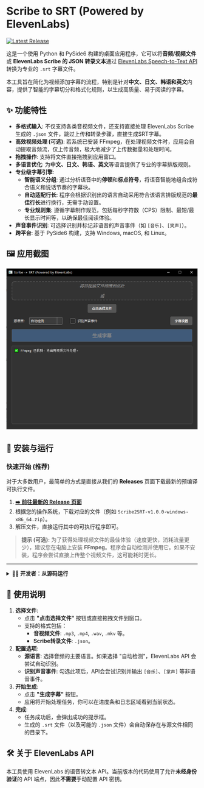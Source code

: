 # Scribe to SRT (Powered by ElevenLabs)

[![Latest Release](https://img.shields.io/github/v/release/cylind/scribe2srt?style=for-the-badge&logo=github)](https://github.com/cylind/scribe2srt/releases/latest)

这是一个使用 Python 和 PySide6 构建的桌面应用程序，它可以将**音频/视频文件**或 **ElevenLabs Scribe 的 JSON 转录文本**通过 [ElevenLabs Speech-to-Text API](https://elevenlabs.io/speech-to-text) 转换为专业的 `.srt` 字幕文件。

本工具旨在简化为视频添加字幕的流程，特别是针对**中文、日文、韩语和英文**内容，提供了智能的字幕切分和格式化规则，以生成高质量、易于阅读的字幕。

## ✨ 功能特性

- **多格式输入**: 不仅支持各类音视频文件，还支持直接处理 ElevenLabs Scribe 生成的 `.json` 文件，跳过上传和转录步骤，直接生成SRT字幕。
- **高效视频处理 (可选)**: 若系统已安装 FFmpeg，在处理视频文件时，应用会自动提取音频流，仅上传音频，极大地减少了上传数据量和处理时间。
- **拖拽操作**: 支持将文件直接拖拽到应用窗口。
- **多语言优化**: 为**中文、日文、韩语、英文**等语言提供了专业的字幕排版规则。
- **专业级字幕引擎**:
    - **智能语义分组**: 通过分析语音中的**停顿**和**标点符号**，将语音智能地组合成符合语义和说话节奏的字幕块。
    - **自动适配行长**: 程序会根据识别出的语言自动采用符合该语言排版规范的**最佳行长**进行换行，无需手动设置。
    - **专业规则集**: 遵循字幕制作规范，包括每秒字符数（CPS）限制、最短/最长显示时间等，以确保最佳阅读体验。
- **声音事件识别**: 可选择识别并标记非语音的声音事件（如 `[音乐]`、`[笑声]`）。
- **跨平台**: 基于 PySide6 构建，支持 Windows, macOS, 和 Linux。

## 🖼️ 应用截图

![App Screenshot Placeholder](./Scribe2SRT-Screenshot.png)

## 🚀 安装与运行

### 快速开始 (推荐)

对于大多数用户，最简单的方式是直接从我们的 **Releases** 页面下载最新的预编译可执行文件。

1.  **[➡️ 前往最新的 Release 页面](https://github.com/cylind/scribe2srt/releases/latest)**
2.  根据您的操作系统，下载对应的文件（例如 `Scribe2SRT-v1.0.0-windows-x86_64.zip`）。
3.  解压文件，直接运行其中的可执行程序即可。

> **提示 (可选):**
> 为了获得处理视频文件的最佳体验（速度更快，消耗流量更少），建议您在电脑上安装 **FFmpeg**。程序会自动检测并使用它。如果不安装，程序会尝试直接上传整个视频文件，这可能耗时更长。

---

<details>
<summary><b>👨‍💻 开发者：从源码运行</b></summary>

如果您是开发者或希望从源码运行，请按照以下步骤操作。

**1. 克隆仓库**

```bash
git clone https://github.com/cylind/scribe2srt.git
cd scribe2srt
```

**2. (可选, 但强烈推荐) 安装 FFmpeg**

为了最高效地处理视频文件（如 `.mp4`, `.mkv`），强烈推荐您安装 FFmpeg，并将其添加到系统的 `PATH` 环境变量中。

- **Windows**:
  - 从 [FFmpeg 官网](https://ffmpeg.org/download.html) 下载。
  - 解压后，将 `bin` 目录的路径添加到系统的环境变量 `Path` 中。
- **macOS** (使用 [Homebrew](https://brew.sh/)):
  ```bash
  brew install ffmpeg
  ```
- **Linux** (使用 apt,适用于 Debian/Ubuntu):
  ```bash
  sudo apt update && sudo apt install ffmpeg
  ```

您可以在终端或命令提示符中运行 `ffmpeg -version` 来验证是否安装成功。

**3. 创建并激活虚拟环境**

- **Windows**:
  ```bash
  python -m venv venv
  .\venv\Scripts\activate
  ```
- **macOS / Linux**:
  ```bash
  python3 -m venv venv
  source venv/bin/activate
  ```

**4. 安装依赖**

```bash
pip install -r requirements.txt
```

**5. 运行应用**

```bash
python app.py
```

</details>

## 📖 使用说明

1.  **选择文件**:
    - 点击 **"点击选择文件"** 按钮或直接拖拽文件到窗口。
    - 支持的格式包括：
        - **音视频文件**: `.mp3`, `.mp4`, `.wav`, `.mkv` 等。
        - **Scribe转录文件**: `.json`。
2.  **配置选项**:
    - **源语言**: 选择音频的主要语言。如果选择 "自动检测"，ElevenLabs API 会尝试自动识别。
    - **识别声音事件**: 勾选此项后，API会尝试识别并输出 `[音乐]`、`[掌声]` 等非语音事件。
3.  **开始生成**:
    - 点击 **"生成字幕"** 按钮。
    - 应用将开始处理任务，你可以在进度条和日志区域看到当前状态。
4.  **完成**:
    - 任务成功后，会弹出成功的提示框。
    - 生成的 `.srt` 文件（以及可能的 `.json` 文件）会自动保存在与源文件相同的目录下。

## 🛠️ 关于 ElevenLabs API

本工具使用 ElevenLabs 的语音转文本 API。当前版本的代码使用了允许**未经身份验证**的 API 端点，因此**不需要**手动配置 API 密钥。
